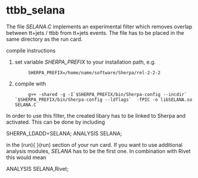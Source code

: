 # ttbb_selana
The file *SELANA.C*  implements an experimental filter which removes overlap between tt+jets / ttbb from tt+jets events. 
The file has to be placed in the same directory as the run card.

compile instructions

1. set variable *SHERPA_PREFIX* to your installation path, e.g. 
    
            SHERPA_PREFIX=/home/name/software/Sherpa/rel-2-2-2
            
2. compile with 
    
            g++ -shared -g -I`$SHERPA_PREFIX/bin/Sherpa-config --incdir`  `$SHERPA_PREFIX/bin/Sherpa-config --ldflags`  -fPIC -o libSELANA.so SELANA.C
            

In order to use this filter, the created libary has to be linked to Sherpa and activated.
This can be done by including

  SHERPA_LDADD=SELANA;
  ANALYSIS SELANA; 

in the (run){  }(run) section of your run card.
If you want to use additional analysis modules, *SELANA* has to be the first one. 
In combination with Rivet this would mean   

ANALYSIS SELANA,Rivet;
           
